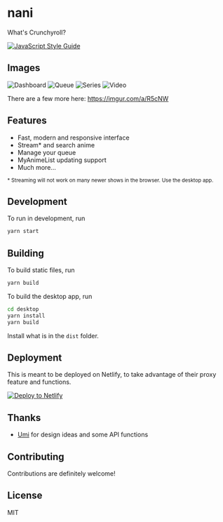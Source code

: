# nani
What's Crunchyroll?

[![JavaScript Style Guide](https://img.shields.io/badge/code_style-standard-brightgreen.svg)](https://standardjs.com)

## Images
![Dashboard](https://i.imgur.com/iqn0bwo.png)
![Queue](https://i.imgur.com/Tb7n4aZ.png)
![Series](https://i.imgur.com/RrDgjLG.png)
![Video](https://i.imgur.com/vLYKgxt.png)

There are a few more here: https://imgur.com/a/R5cNW

## Features
- Fast, modern and responsive interface
- Stream\* and search anime
- Manage your queue
- MyAnimeList updating support
- Much more...

<sub>* Streaming will not work on many newer shows in the browser. Use the desktop app.</sub>

## Development
To run in development, run
```sh
yarn start
```

## Building
To build static files, run
```sh
yarn build
```

To build the desktop app, run
```sh
cd desktop
yarn install
yarn build
```
Install what is in the `dist` folder.

## Deployment
This is meant to be deployed on Netlify, to take advantage of their proxy feature and functions.

[![Deploy to Netlify](https://www.netlify.com/img/deploy/button.svg)](https://app.netlify.com/start/deploy?repository=https://github.com/destruc7i0n/nani)

## Thanks
* [Umi](https://github.com/remixz/umi/) for design ideas and some API functions

## Contributing
Contributions are definitely welcome!

## License
MIT